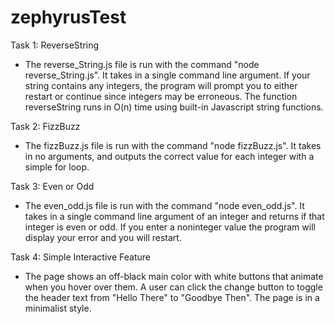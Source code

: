 # zephyrusTest

Task 1: ReverseString
  - The reverse_String.js file is run with the command "node reverse_String.js". It takes in a single command line argument. If your string contains any integers, the program will prompt you to either restart or continue since integers may be erroneous. The function reverseString runs in O(n) time using built-in Javascript string functions.

Task 2: FizzBuzz
  - The fizzBuzz.js file is run with the command "node fizzBuzz.js". It takes in no arguments, and outputs the correct value for each integer with a simple for loop.

Task 3: Even or Odd
  - The even_odd.js file is run with the command "node even_odd.js". It takes in a single command line argument of an integer and returns if that integer is even or odd. If you enter a noninteger value the program will display your error and you will restart.

Task 4: Simple Interactive Feature
  - The page shows an off-black main color with white buttons that animate when you hover over them. A user can click the change button to toggle the header text from "Hello There" to "Goodbye Then". The page is in a minimalist style.
